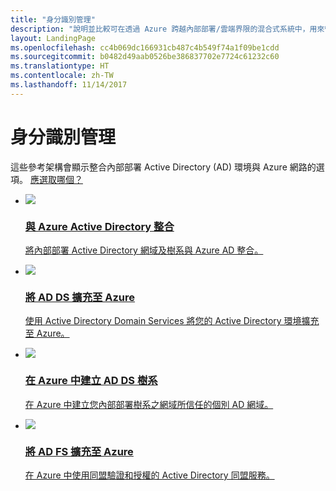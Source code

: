 ```yaml
---
title: "身分識別管理"
description: "說明並比較可在透過 Azure 跨越內部部署/雲端界限的混合式系統中，用來管理身分識別的不同方法。"
layout: LandingPage
ms.openlocfilehash: cc4b069dc166931cb487c4b549f74a1f09be1cdd
ms.sourcegitcommit: b0482d49aab0526be386837702e7724c61232c60
ms.translationtype: HT
ms.contentlocale: zh-TW
ms.lasthandoff: 11/14/2017
---
```

# <a name="identity-management"></a>身分識別管理

這些參考架構會顯示整合內部部署 Active Directory (AD) 環境與 Azure 網路的選項。 [應選取哪個？](./considerations.md)

<ul class="panelContent">
    <li>
        <a href="./azure-ad.md">
            <div class="cardSize">
                <div class="cardPadding">
                    <div class="card">
                        <div class="cardImageOuter">
                            <div class="cardImage">
                            <img src="./images/azure-ad.svg">
                            </div>
                        </div>
                        <div class="cardText">
                            <h3>與 Azure Active Directory 整合</h3>
                            <p>將內部部署 Active Directory 網域及樹系與 Azure AD 整合。</p>
                        </div>
                    </div>
                </div>
            </div>
        </a>
    </li>
    <li>
        <a href="./adds-extend-domain.md">
            <div class="cardSize">
                <div class="cardPadding">
                    <div class="card">
                        <div class="cardImageOuter">
                            <div class="cardImage">
                            <img src="./images/adds-extend-domain.svg">
                            </div>
                        </div>
                        <div class="cardText">
                            <h3>將 AD DS 擴充至 Azure</h3>
                            <p>使用 Active Directory Domain Services 將您的 Active Directory 環境擴充至 Azure。</p>
                        </div>
                    </div>
                </div>
            </div>
        </a>
    </li>
    <li>
        <a href="./adds-forest.md">
            <div class="cardSize">
                <div class="cardPadding">
                    <div class="card">
                        <div class="cardImageOuter">
                            <div class="cardImage">
                            <img src="./images/adds-forest.svg">
                            </div>
                        </div>
                        <div class="cardText">
                            <h3>在 Azure 中建立 AD DS 樹系</h3>
                            <p>在 Azure 中建立您內部部署樹系之網域所信任的個別 AD 網域。</p>
                        </div>
                    </div>
                </div>
            </div>
        </a>
    </li>
    <li>
        <a href="./adfs.md">
            <div class="cardSize">
                <div class="cardPadding">
                    <div class="card">
                        <div class="cardImageOuter">
                            <div class="cardImage">
                            <img src="./images/adfs.svg">
                            </div>
                        </div>
                        <div class="cardText">
                            <h3>將 AD FS 擴充至 Azure</h3>
                            <p>在 Azure 中使用同盟驗證和授權的 Active Directory 同盟服務。</p>
                        </div>
                    </div>
                </div>
            </div>
        </a>
    </li>
</ul>

